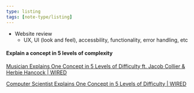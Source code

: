```yaml
---
type: listing
tags: [note-type/listing]
---
```



- Website review
	- UX, UI (look and feel), accessbility, functionality, error handling, etc




#### Explain a concept in 5 levels of complexity

[Musician Explains One Concept in 5 Levels of Difficulty ft. Jacob Collier & Herbie Hancock | WIRED](https://www.youtube.com/watch?v=eRkgK4jfi6M)

[Computer Scientist Explains One Concept in 5 Levels of Difficulty | WIRED](https://www.youtube.com/watch?v=fOGdb1CTu5c)



